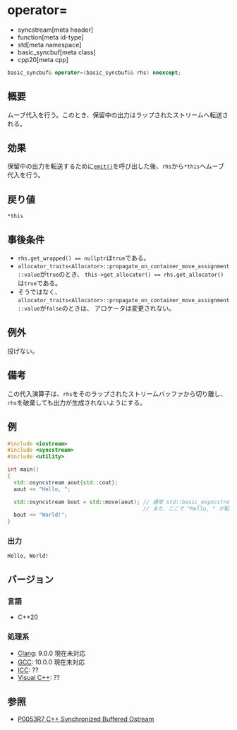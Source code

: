 # operator=
* syncstream[meta header]
* function[meta id-type]
* std[meta namespace]
* basic_syncbuf[meta class]
* cpp20[meta cpp]


```cpp
basic_syncbuf& operator=(basic_syncbuf&& rhs) noexcept;
```

## 概要
ムーブ代入を行う。このとき、保留中の出力はラップされたストリームへ転送される。


## 効果
保留中の出力を転送するために[`emit()`](emit.md)を呼び出した後、`rhs`から`*this`へムーブ代入を行う。


## 戻り値
`*this`


## 事後条件
- `rhs.get_­wrapped() == nullptr`は`true`である。
- `allocator_traits<Allocator>::propagate_on_container_move_assignment::value`が`true`のとき、
  `this->get_­allocator() == rhs.get_­allocator()`は`true`である。 
- そうではなく、`allocator_traits<Allocator>::propagate_on_container_move_assignment::value`が`false`のときは、
  アロケータは変更されない。


## 例外
投げない。


## 備考
この代入演算子は、`rhs`をそのラップされたストリームバッファから切り離し、`rhs`を破棄しても出力が生成されないようにする。


## 例
```cpp example
#include <iostream>
#include <syncstream>
#include <utility>

int main()
{
  std::osyncstream aout{std::cout};
  aout << "Hello, ";

  std::osyncstream bout = std::move(aout); // 通常 std::basic_osyncstream から呼ばれる。
                                           // また、ここで "Hello, " が転送される。
  bout << "World!";
}
```

### 出力
```
Hello, World!
```


## バージョン
### 言語
- C++20

### 処理系
- [Clang](/implementation.md#clang): 9.0.0 現在未対応
- [GCC](/implementation.md#gcc): 10.0.0 現在未対応
- [ICC](/implementation.md#icc): ??
- [Visual C++](/implementation.md#visual_cpp): ??


## 参照
- [P0053R7 C++ Synchronized Buffered Ostream](http://www.open-std.org/jtc1/sc22/wg21/docs/papers/2017/p0053r7.pdf)
